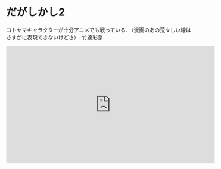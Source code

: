 # だがしかし2



コトヤマキャラクターが十分アニメでも戦っている.
（漫画のあの荒々しい線はさすがに表現できないけどさ）.
竹達彩奈.

<iframe width="560" height="315" src="https://www.youtube.com/embed/STLoag4w0Go" frameborder="0" allow="accelerometer; autoplay; encrypted-media; gyroscope; picture-in-picture" allowfullscreen></iframe>
